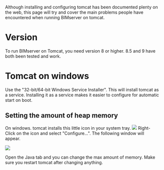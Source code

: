 Although installing and configuring tomcat has been documented plenty on the web, this page will try and cover the main problems people have encountered when running BIMserver on tomcat.

# Version
To run BIMserver on Tomcat, you need version 8 or higher. 8.5 and 9 have both been tested and work.

# Tomcat on windows

Use the "32-bit/64-bit Windows Service Installer". This will install tomcat as a service. Installing it as a service makes it easier to configure for automatic start on boot.

## Setting the amount of heap memory

On windows. tomcat installs this little icon in your system tray. ![](https://github.com/opensourceBIM/BIMserver/raw/master/Documentation/img/tomcaticon.png)
 Right-Click on the icon and select "Configure...". The following window will appear.

![](https://github.com/opensourceBIM/BIMserver/raw/master/Documentation/img/tomcatconfigwindows.png)

Open the Java tab and you can change the max amount of memory. Make sure you restart tomcat after changing anything.